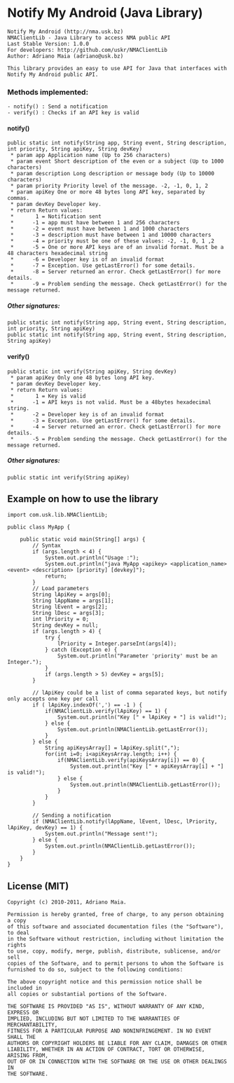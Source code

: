 Notify My Android (Java Library)
================================

	Notify My Android (http://nma.usk.bz)
	NMAClientLib - Java Library to access NMA public API
	Last Stable Version: 1.0.0
	For developers: http://github.com/uskr/NMAClientLib
	Author: Adriano Maia (adriano@usk.bz)

	This library provides an easy to use API for Java that interfaces with Notify My Android public API.

### Methods implemented:

	- notify() : Send a notification
	- verify() : Checks if an API key is valid

#### notify()

	public static int notify(String app, String event, String description, int priority, String apiKey, String devKey)
	 * param app Application name (Up to 256 characters)
	 * param event Short description of the even or a subject (Up to 1000 characters)
	 * param description Long description or message body (Up to 10000 characters)
	 * param priority Priority level of the message. -2, -1, 0, 1, 2
	 * param apiKey One or more 48 bytes long API key, separated by commas.
	 * param devKey Developer key.
	 * return Return values:
	 *		 1 = Notification sent
	 *		-1 = app must have between 1 and 256 characters
	 *		-2 = event must have between 1 and 1000 characters
	 *		-3 = description must have between 1 and 10000 characters
	 *		-4 = priority must be one of these values: -2, -1, 0, 1 ,2
	 *		-5 = One or more API keys are of an invalid format. Must be a 48 characters hexadecimal string
	 *		-6 = Developer key is of an invalid format
	 *		-7 = Exception. Use getLastError() for some details.
	 *		-8 = Server returned an error. Check getLastError() for more details.
	 *		-9 = Problem sending the message. Check getLastError() for the message returned.

##### Other signatures:
	public static int notify(String app, String event, String description, int priority, String apiKey)	 
	public static int notify(String app, String event, String description, String apiKey)

#### verify()

	public static int verify(String apiKey, String devKey)
	 * param apiKey Only one 48 bytes long API key.
	 * param devKey Developer key.
	 * return Return values:
	 *		 1 = Key is valid
	 *		-1 = API keys is not valid. Must be a 48bytes hexadecimal string.
	 *		-2 = Developer key is of an invalid format
	 *		-3 = Exception. Use getLastError() for some details.
	 *		-4 = Server returned an error. Check getLastError() for more details.
	 *		-5 = Problem sending the message. Check getLastError() for the message returned.
	
##### Other signatures:
	public static int verify(String apiKey)
	 
Example on how to use the library
---------------------------------

	import com.usk.lib.NMAClientLib;

	public class MyApp {

		public static void main(String[] args) {
			// Syntax
			if (args.length < 4) {
				System.out.println("Usage :");
				System.out.println("java MyApp <apikey> <application_name> <event> <description> [priority] [devkey]");
				return;
			}
			// Load parameters
			String lApiKey = args[0];
			String lAppName = args[1];
			String lEvent = args[2];
			String lDesc = args[3];
			int lPriority = 0;
			String devKey = null;
			if (args.length > 4) {
				try {
					lPriority = Integer.parseInt(args[4]);
				} catch (Exception e) {
					System.out.println("Parameter 'priority' must be an Integer.");
				}
				if (args.length > 5) devKey = args[5];
			}

			// lApiKey could be a list of comma separated keys, but notify only accepts one key per call
			if ( lApiKey.indexOf(',') == -1 ) {
				if(NMAClientLib.verify(lApiKey) == 1) {
					System.out.println("Key [" + lApiKey + "] is valid!");
				} else {
					System.out.println(NMAClientLib.getLastError());
				}
			} else {
				String apiKeysArray[] = lApiKey.split(",");
				for(int i=0; i<apiKeysArray.length; i++) { 
					if(NMAClientLib.verify(apiKeysArray[i]) == 0) {
						System.out.println("Key [" + apiKeysArray[i] + "] is valid!");
					} else {
						System.out.println(NMAClientLib.getLastError());
					}
				}
			}
			
			// Sending a notification
			if (NMAClientLib.notify(lAppName, lEvent, lDesc, lPriority, lApiKey, devKey) == 1) {
				System.out.println("Message sent!");
			} else {
				System.out.println(NMAClientLib.getLastError());
			}
		}
	}

License (MIT)
-------------

    Copyright (c) 2010-2011, Adriano Maia.

    Permission is hereby granted, free of charge, to any person obtaining a copy
    of this software and associated documentation files (the "Software"), to deal
    in the Software without restriction, including without limitation the rights
    to use, copy, modify, merge, publish, distribute, sublicense, and/or sell
    copies of the Software, and to permit persons to whom the Software is
    furnished to do so, subject to the following conditions:

    The above copyright notice and this permission notice shall be included in
    all copies or substantial portions of the Software.

    THE SOFTWARE IS PROVIDED "AS IS", WITHOUT WARRANTY OF ANY KIND, EXPRESS OR
    IMPLIED, INCLUDING BUT NOT LIMITED TO THE WARRANTIES OF MERCHANTABILITY,
    FITNESS FOR A PARTICULAR PURPOSE AND NONINFRINGEMENT. IN NO EVENT SHALL THE
    AUTHORS OR COPYRIGHT HOLDERS BE LIABLE FOR ANY CLAIM, DAMAGES OR OTHER
    LIABILITY, WHETHER IN AN ACTION OF CONTRACT, TORT OR OTHERWISE, ARISING FROM,
    OUT OF OR IN CONNECTION WITH THE SOFTWARE OR THE USE OR OTHER DEALINGS IN
    THE SOFTWARE.